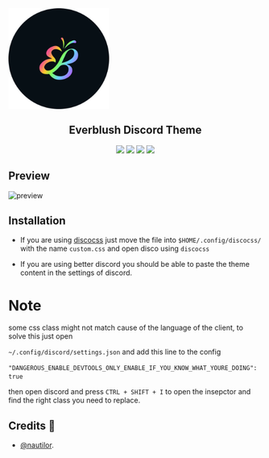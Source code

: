 
<img align="center" src="./asset/logo.png" height="200px" width="200px" alt="logo"> 

<h2 align="center">Everblush Discord Theme</h2>

<p align="center"> 
<img src="https://img.shields.io/github/stars/Everblush/Discord?color=e5c76b&labelColor=1e2528&style=for-the-badge"> <img src="https://img.shields.io/github/issues/Everblush/discord?color=67b0e8&labelColor=1e2528&style=for-the-badge">
<img src="https://img.shields.io/static/v1?label=license&message=MIT&color=8ccf7e&labelColor=1e2528&style=for-the-badge">
<img src="https://img.shields.io/github/forks/Everblush/discord?color=e74c4c&labelColor=1e2528&style=for-the-badge"> 
</p>

## Preview 

![preview](previews/preview.gif)

## Installation

- If you are using [discocss](https://github.com/mlvzk/discocss) just move the file into `$HOME/.config/discocss/` with the name `custom.css` and open disco using `discocss`

- If you are using better discord you should be able to paste the theme content in the settings of discord.

# Note 
some css class might not match cause of the language of the client, to solve this just open

`~/.config/discord/settings.json` and add this line to the config

```"DANGEROUS_ENABLE_DEVTOOLS_ONLY_ENABLE_IF_YOU_KNOW_WHAT_YOURE_DOING": true```

then open discord and press `CTRL + SHIFT + I` to open the insepctor and find the right class you need to replace.

## Credits 💝
- [@nautilor](https://github.com/nautilor). 
